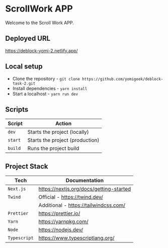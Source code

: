 # ScrollWork APP
Welcome to the Scroll Work APP.

## Deployed URL
https://deblock-yomi-2.netlify.app/

## Local setup
- Clone the repository - `git clone https://github.com/yomigeek/deblock-task-2.git`
- Install dependencies - `yarn install`
- Start a localhost - `yarn run dev`

## Scripts
| Script      | Action                              |
| ----------- | ----------------------------------- |
| `dev`       | Starts the project (locally)        |
| `start`     | Starts the project (production)     |
| `build`     | Runs the project build              |

## Project Stack
| Tech         | Documentation                           |
| ------------ | --------------------------------------- |
| `Next.js`    | https://nextjs.org/docs/getting-started |
| `Twind`      | Official - https://twind.dev/           |
|              | Additional - https://tailwindcss.com/   |
| `Prettier`   | https://prettier.io/                    |
| `Yarn`       | https://yarnpkg.com/                    |
| `Node`       | https://nodejs.dev/                     |
| `Typescript` | https://www.typescriptlang.org/         |


